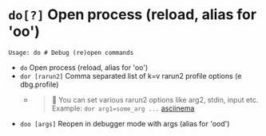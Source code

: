 <!-- TITLE: do -->

#  `do[?]` Open process (reload, alias for 'oo')


```text
Usage: do # Debug (re)open commands
```


- `do` Open process (reload, alias for 'oo')
- `dor [rarun2]` Comma separated list of k=v rarun2 profile options (e dbg.profile)
	- > 🚀 You can set various rarun2 options like arg2, stdin, input etc. Example: `dor arg1=some_arg ...` [asciinema](https://asciinema.org/a/CCdqLgv2BhCFi2K02pjKKBd6z)
- `doo [args]` Reopen in debugger mode with args (alias for 'ood')

<p hidden>do dor doo</p>